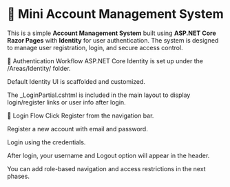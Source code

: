 # 🧾 Mini Account Management System

This is a simple **Account Management System** built using **ASP.NET Core Razor Pages** with **Identity** for user authentication. The system is designed to manage user registration, login, and secure access control. 

🔐 Authentication Workflow
ASP.NET Core Identity is set up under the /Areas/Identity/ folder.

Default Identity UI is scaffolded and customized.

The _LoginPartial.cshtml is included in the main layout to display login/register links or user info after login.

👥 Login Flow
Click Register from the navigation bar.

Register a new account with email and password.

Login using the credentials.

After login, your username and Logout option will appear in the header.

You can add role-based navigation and access restrictions in the next phases.
